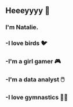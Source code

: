 ## Heeeyyyy 👋
### I'm Natalie.
### -I love birds 🐦
### -I'm a girl gamer 🎮
### -I'm a data analyst 🖱️
### -I love gymnastics 🤸‍♀️

<!--
**natalie-larsen22/natalie-larsen22** is a ✨ _special_ ✨ repository because its `README.md` (this file) appears on your GitHub profile.

Here are some ideas to get you started:

- 🔭 I’m currently working on ...
- 🌱 I’m currently learning ...
- 👯 I’m looking to collaborate on ...
- 🤔 I’m looking for help with ...
- 💬 Ask me about ...
- 📫 How to reach me: ...
- 😄 Pronouns: ...
- ⚡ Fun fact: ...
-->
